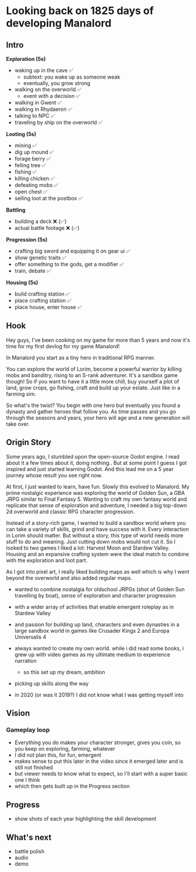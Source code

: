 # Looking back on 1825 days of developing Manalord
## Intro
**Exploration (5s)**
- waking up in the cave ✅
  - subtext: you wake up as someone weak
  - eventually, you grow strong
- walking on the overworld ✅
  - event with a decision ✅
- walking in Gwent ✅
- walking in Rhydaeron ✅
- talking to NPC ✅
- traveling by ship on the overworld ✅

**Looting (5s)**
- mining ✅
- dig up mound ✅
- forage berry ✅
- felling tree ✅
- fishing ✅
- killing chicken ✅
- defeating mobs ✅
- open chest ✅
- selling loot at the postbox ✅

**Battling**
- building a deck ❌ (✅)
- actual battle footage ❌ (✅)

**Progression (5s)**
- crafting big sword and equipping it on gear ui ✅
- show genetic traits ✅
- offer something to the gods, get a modifier ✅
- train, debate ✅

**Housing (5s)**
- build crafting station ✅
- place crafting station ✅
- place house, enter house ✅

## Hook
Hey guys, I've been cooking on my game for more than 5 years and now it's time for my first devlog for my game Manalord!

In Manalord you start as a tiny hero in traditional RPG manner. 

You can explore the world of Lorim, become a powerful warrior by killing mobs and banditry, rising to an S-rank adventurer. It's a sandbox game though! So if you want to have it a little more chill, buy yourself a plot of land, grow crops, go fishing, craft and build up your estate. Just like in a farming sim.

So what's the twist? You begin with one hero but eventually you found a dynasty and gather heroes that follow you. As time passes and you go through the seasons and years, your hero will age and a new generation will take over.

## Origin Story
Some years ago, I stumbled upon the open-source Godot engine. I read about it a few times about it, doing nothing.. But at some point I guess I got inspired and just started learning Godot. And this lead me on a 5 year journey whose result you see right now.

At first, I just wanted to learn, have fun. Slowly this evolved to Manalord. My prime nostalgic experience was exploring the world of Golden Sun, a GBA JRPG similar to Final Fantasy 5. Wanting to craft my own fantasy world and replicate that sense of exploration and adventure, I needed a big top-down 2d overworld and classic RPG character progression. 

Instead of a story-rich game, I wanted to build a sandbox world where you can take a variety of skills, grind and have success with it. Every interaction in Lorim should matter. But without a story, this type of world needs more stuff to do and meaning. Just cutting down mobs would not cut it. So I looked to two games I liked a lot: Harvest Moon and Stardew Valley. Housing and an expansive crafting system were the ideal match to combine with the exploration and loot part.

As I got into pixel art, I really liked building maps as well which is why I went beyond the overworld and also added regular maps.

- wanted to combine nostalgia for oldschool JRPGs (shot of Golden Sun travelling by boat), sense of exploration and character progression
- with a wider array of activities that enable emergent roleplay as in Stardew Valley
- and passion for building up land, characters and even dynasties in a large sandbox world in games like Crusader Kings 2 and Europa Universalis 4
- always wanted to create my own world. while i did read some books, i grew up with video games as my ultimate medium to experience narration
  - so this set up my dream, ambition

- picking up skills along the way
- in 2020 (or was it 2019?) I did not know what I was getting myself into

## Vision
### Gameplay loop
- Everything you do makes your character stronger, gives you coin, so you keep on exploring, farming, whatever
- I did not plan this, for fun, emergent
- makes sense to put this later in the video since it emerged later and is still not finished
- but viewer needs to know what to expect, so I'll start with a super basic one I think
- which then gets built up in the Progress section

## Progress
- show shots of each year highlighting the skill development

## What's next
- battle polish
- audio
- demo